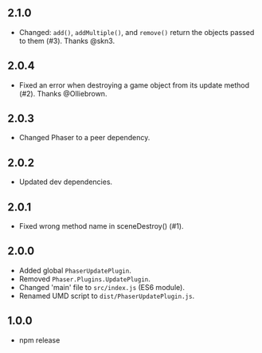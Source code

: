 2.1.0
-----

- Changed: `add()`, `addMultiple()`, and `remove()` return the objects passed to them (#3). Thanks @skn3.

2.0.4
-----

- Fixed an error when destroying a game object from its update method (#2). Thanks @Olliebrown.

2.0.3
-----

- Changed Phaser to a peer dependency.

2.0.2
-----

- Updated dev dependencies.

2.0.1
-----

- Fixed wrong method name in sceneDestroy() (#1).

2.0.0
-----

- Added global `PhaserUpdatePlugin`.
- Removed `Phaser.Plugins.UpdatePlugin`.
- Changed 'main' file to `src/index.js` (ES6 module).
- Renamed UMD script to `dist/PhaserUpdatePlugin.js`.

1.0.0
-----

- npm release
